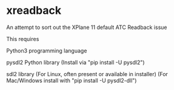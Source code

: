 # xreadback
An attempt to sort out the XPlane 11 default ATC Readback issue

This requires

Python3 programming language

pysdl2 Python library
	(Install via "pip install -U pysdl2")

sdl2 library
	(For Linux, often present or available in installer)
	(For Mac/Windows install with "pip install -U pysdl2-dll")

	